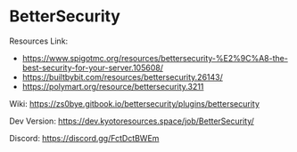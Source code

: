 # BetterSecurity
Resources Link: 
  - https://www.spigotmc.org/resources/bettersecurity-%E2%9C%A8-the-best-security-for-your-server.105608/
  - https://builtbybit.com/resources/bettersecurity.26143/
  - https://polymart.org/resource/bettersecurity.3211

Wiki: https://zs0bye.gitbook.io/bettersecurity/plugins/bettersecurity

Dev Version: https://dev.kyotoresources.space/job/BetterSecurity/

Discord: https://discord.gg/FctDctBWEm 
